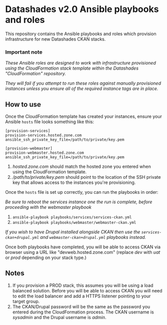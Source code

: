 # Datashades v2.0 Ansible playbooks and roles

This repository contains the Ansible playbooks and roles which provision infrastructure for new Datashades CKAN stacks.

### Important note

_These Ansible roles are designed to work with infrastructure provisioned using the CloudFormation stack template within the Datashades "CloudFormation" repository._

_They will fail if you attempt to run these roles against manually provisioned instances unless you ensure all of the required instance tags are in place._

## How to use

Once the CloudFormation template has created your instances, ensure your Ansible `hosts` file looks something like this:

```
[provision-services]
provision-services.hosted.zone.com ansible_ssh_private_key_file=/path/to/private/key.pem

[provision-webmaster]
provision-webmaster.hosted.zone.com ansible_ssh_private_key_file=/path/to/private/key.pem
```

1. *hosted.zone.com* should match the hosted zone you entered when using the CloudFormation template.
2. */path/to/private/key.pem* should point to the location of the SSH private key that allows access to the instances you're provisioning.

Once the `hosts` file is set up correctly, you can run the playbooks in order:

*Be sure to reboot the services instance one the run is complete, before proceeding with the webmaster playbook*

1. `ansible-playbook playbooks/services/services-ckan.yml`
2. `ansible-playbook playbooks/webmaster/webmaster-ckan.yml`

*If you wish to have Drupal installed alongside CKAN then use the `services-ckan+drupal.yml` and `webmaster-ckan+drupal.yml` playbooks instead.*

Once both playbooks have completed, you will be able to access CKAN via browser using a URL like "devweb.hosted.zone.com" (replace *dev* with *uat* or *prod* depending on your stack type.)

## Notes

1. If you provision a PROD stack, this assumes you will be using a load balanced solution. Before you will be able to access CKAN you will need to edit the load balancer and add a HTTPS listener pointing to your target group.
2. The CKAN/Drupal password will be the same as the password you entered during the CloudFormation process. The CKAN username is *sysadmin* and the Drupal username is *admin*.

